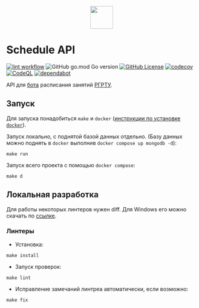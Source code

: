 <p align="center">
    <img height="60px" width="60px" src="https://avatars.githubusercontent.com/u/163825083?s=100&v=4" />
    <h1>Schedule API</h1>
</p>

[![lint workflow](https://github.com/schedule-rsreu/schedule-api/actions/workflows/lint.yml/badge.svg)](https://github.com/schedule-rsreu/schedule-api/actions/workflows/lint.yml)
![GitHub go.mod Go version](https://img.shields.io/github/go-mod/go-version/schedule-rsreu/schedule-api)
[![GitHub License](https://img.shields.io/badge/license-MIT-blue)](/LICENSE)
[![codecov](https://codecov.io/github/schedule-rsreu/schedule-api/graph/badge.svg?token=IFHLWELSNW)](https://codecov.io/github/schedule-rsreu/schedule-api)
[![CodeQL](https://github.com/schedule-rsreu/schedule-api/actions/workflows/codeql.yml/badge.svg)](https://github.com/schedule-rsreu/schedule-api/actions/workflows/codeql.yml "Code quality workflow status")
[![dependabot](https://badgen.net/github/dependabot/schedule-rsreu/schedule-api)](https://github.com/schedule-rsreu/schedule-api/actions/workflows/dependabot/dependabot-updates)


API для [бота](https://t.me/schedule_rsreu_bot) расписания
занятий [РГРТУ](https://rsreu.ru/studentu/raspisanie-zanyatij).

## Запуск

Для запуска понадобиться `make`
и `docker` ([инструкции по установке `docker`](https://docs.docker.com/engine/install/)).

Запуск локально, с поднятой базой данных отдельно. (Базу данных можно поднять в `docker`
выполнив `docker compose up mongodb -d`):

```shell
make run
```

Запуск всего проекта с помощью `docker compose`:

```shell
make d
```

## Локальная разработка

Для работы некоторых линтеров нужен diff. Для Windows его можно скачать
по [ссылке](https://deac-riga.dl.sourceforge.net/project/gnuwin32/diffutils/2.8.7-1/diffutils-2.8.7-1.exe?viasf=1).

### Линтеры

- Установка:

```shell
make install
```

- Запуск проверок:

```shell
make lint
```

- Исправление замечаний линтреа автоматически, если возможно:

```shell
make fix
```
